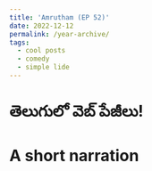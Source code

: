 ```yaml
---
title: 'Amrutham (EP 52)'
date: 2022-12-12
permalink: /year-archive/
tags:
  - cool posts
  - comedy
  - simple lide
---
```


తెలుగులో వెబ్ పేజీలు!
======

A short narration
======
